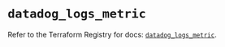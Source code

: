 # `datadog_logs_metric`

Refer to the Terraform Registry for docs: [`datadog_logs_metric`](https://registry.terraform.io/providers/datadog/datadog/3.52.1/docs/resources/logs_metric).
